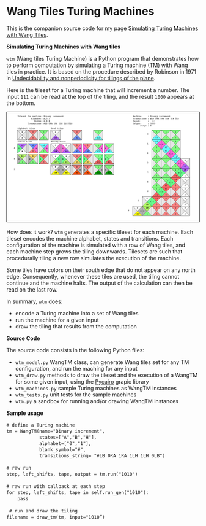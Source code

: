 # Wang Tiles Turing Machines

This is the companion source code for my page [Simulating Turing Machines with Wang Tiles](https://seriot.ch/projects/simulating_turing_machines_with_wang_tiles.html).

__Simulating Turing Machines with Wang tiles__

`wtm` (Wang tiles Turing Machine) is a Python program that demonstrates how to perform computation by simulating a Turing machine (TM) with Wang tiles in practice. It is based on the procedure described by Robinson in 1971 in [Undecidability and nonperiodicity for tilings of the plane](https://lipn.fr/~fernique/qc/robinson.pdf).

Here is the tileset for a Turing machine that will increment a number. The input `111` can be read at the top of the tiling, and the result `1000` appears at the bottom.

<img border="1" width="880" src="tilings/wtm_binary_increment.png" />

How does it work? `wtm` generates a specific tileset for each machine. Each tileset encodes the machine alphabet, states and transitions. Each configuration of the machine is simulated with a row of Wang tiles, and each machine step grows the tiling downwards. Tilesets are such that procedurally tiling a new row simulates the execution of the machine.

Some tiles have colors on their south edge that do not appear on any north edge. Consequently, whenever these tiles are used, the tiling cannot continue and the machine halts. The output of the calculation can then be read on the last row.

In summary, `wtm` does:

* encode a Turing machine into a set of Wang tiles
* run the machine for a given input
* draw the tiling that results from the computation

__Source Code__

The source code consists in the following Python files:

* `wtm_model.py` WangTM class, can generate Wang tiles set for any TM configuration, and run the maching for any input
* `wtm_draw.py` methods to draw the tileset and the execution of a WangTM for some given input, using the [Pycairo](https://pycairo.readthedocs.io/) grapic library
* `wtm_machines.py` sample Turing machines as WangTM instances
* `wtm_tests.py` unit tests for the sample machines
* `wtm.py` a sandbox for running and/or drawing WangTM instances 

__Sample usage__

    # define a Turing machine
    tm = WangTM(name="Binary increment",
                states=["A","B","H"],
                alphabet=["0","1"],
                blank_symbol="#",
                transitions_string= "#LB 0RA 1RA 1LH 1LH 0LB")

    # raw run
    step, left_shifts, tape, output = tm.run("1010")

    # raw run with callback at each step
    for step, left_shifts, tape in self.run_gen("1010"):
        pass

	 # run and draw the tiling
    filename = draw_tm(tm, input="1010”)
